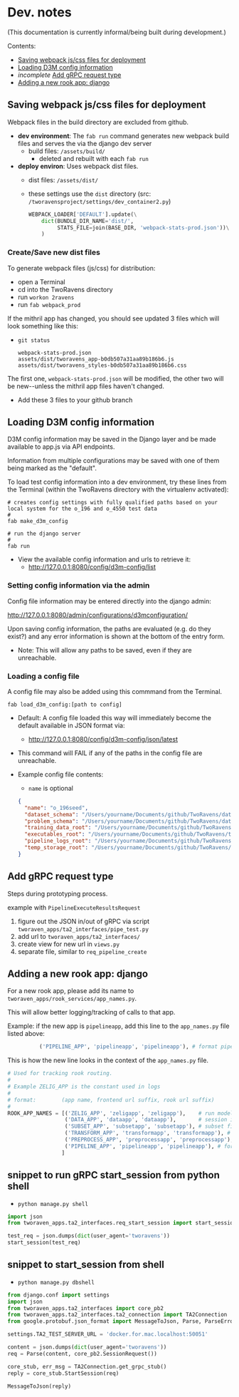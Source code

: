 # Dev. notes

(This documentation is currently informal/being built during development.)

Contents:
 - [Saving webpack js/css files for deployment](#saving-webpack-jscss-files-for-deployment)
 - [Loading D3M config information](#loading-d3m-config-information)
 - _incomplete_ [Add gRPC request type](#add-grpc-request-type)
 - [Adding a new rook app: django](#adding-a-new-rook-app-django)

## Saving webpack js/css files for deployment

Webpack files in the build directory are excluded from github.  
  - **dev environment**: The `fab run` command generates new webpack build files and serves the via the django dev server
    - build files: `/assets/build/`
      - deleted and rebuilt with each `fab run`
  - **deploy environ**: Uses webpack dist files.  
    - dist files: `/assets/dist/`
    - these settings use the `dist` directory (src: `/tworavensproject/settings/dev_container2.py`)

        ```python
        WEBPACK_LOADER['DEFAULT'].update(\
            dict(BUNDLE_DIR_NAME='dist/',
                 STATS_FILE=join(BASE_DIR, 'webpack-stats-prod.json'))\
            )
        ```

### Create/Save new dist files

To generate webpack files (js/css) for distribution:
  - open a Terminal
  - cd into the TwoRavens directory
  - run `workon 2ravens`
  - run `fab webpack_prod`

If the mithril app has changed, you should see updated 3 files which will look something like this:

- `git status`

    ```
    webpack-stats-prod.json
    assets/dist/tworavens_app-b0db507a31aa89b186b6.js
    assets/dist/tworavens_styles-b0db507a31aa89b186b6.css
    ```

The first one, `webpack-stats-prod.json` will be modified, the other two will be new--unless the mithril app files haven't changed.

- Add these 3 files to your github branch

## Loading D3M config information

D3M config information may be saved in the Django layer and be made available to app.js via API endpoints.

Information from multiple configurations may be saved with one of them being marked as the "default".

To load test config information into a dev environment, try these lines from the Terminal (within the TwoRavens directory with the virtualenv activated):

```
# creates config settings with fully qualified paths based on your local system for the o_196 and o_4550 test data
#
fab make_d3m_config

# run the django server
#
fab run
```

- View the available config information and urls to retrieve it:
  - http://127.0.0.1:8080/config/d3m-config/list


### Setting config information via the admin

Config file information may be entered directly into the django admin:

  http://127.0.0.1:8080/admin/configurations/d3mconfiguration/

Upon saving config information, the paths are evaluated (e.g. do they exist?) and any error information is shown at the bottom of the entry form.  

  - Note: This will allow any paths to be saved, even if they are unreachable.

### Loading a config file

A config file may also be added using this commmand from the Terminal.  

```
fab load_d3m_config:[path to config]
```

- Default: A config file loaded this way will immediately become the default available in JSON format via:
  - http://127.0.0.1:8080/config/d3m-config/json/latest
- This command will FAIL if any of the paths in the config file are unreachable.


- Example config file contents:
  - `name` is optional

  ```json
  {
    "name": "o_196seed",
    "dataset_schema": "/Users/yourname/Documents/github/TwoRavens/data/d3m/o_196seed/data/dataSchema.json",
    "problem_schema": "/Users/yourname/Documents/github/TwoRavens/data/d3m/o_196seed/problemSchema.json",
    "training_data_root": "/Users/yourname/Documents/github/TwoRavens/data/d3m/o_196seed/data",
    "executables_root": "/Users/yourname/Documents/github/TwoRavens/test_setup_local/d3m_output_o_196seed/temp",
    "pipeline_logs_root": "/Users/yourname/Documents/github/TwoRavens/test_setup_local/d3m_output_o_196seed/temp",
    "temp_storage_root": "/Users/yourname/Documents/github/TwoRavens/test_setup_local/d3m_output_o_196seed/temp",
  }
  ```

## Add gRPC request type

Steps during prototyping process.  

example with `PipelineExecuteResultsRequest`

1. figure out the JSON in/out of gRPC via script `tworaven_apps/ta2_interfaces/pipe_test.py`
1. add url to `tworaven_apps/ta2_interfaces/`
1. create view for new url in `views.py`
1. separate file, similar to `req_pipeline_create`

## Adding a new rook app: django

For a new rook app, please add its name to `tworaven_apps/rook_services/app_names.py`.

This will allow better logging/tracking of calls to that app.

Example: if the new app is `pipelineapp`, add this line to the `app_names.py`
file listed above:

```python
          ('PIPELINE_APP', 'pipelineapp', 'pipelineapp'), # format pipeline
```

This is how the new line looks in the context of the `app_names.py` file.

```python
# Used for tracking rook routing.
#
# Example ZELIG_APP is the constant used in logs
#
# format:        (app name, frontend url suffix, rook url suffix)
#
ROOK_APP_NAMES = [('ZELIG_APP', 'zeligapp', 'zeligapp'),    # run models
                  ('DATA_APP', 'dataapp', 'dataapp'),       # session id?
                  ('SUBSET_APP', 'subsetapp', 'subsetapp'), # subset file
                  ('TRANSFORM_APP', 'transformapp', 'transformapp'), # transfor file
                  ('PREPROCESS_APP', 'preprocessapp', 'preprocessapp'), # preprocess
                  ('PIPELINE_APP', 'pipelineapp', 'pipelineapp'), # format pipeline
                 ]
```

## snippet to run gRPC start_session from python shell

- ```python manage.py shell```

```python
import json
from tworaven_apps.ta2_interfaces.req_start_session import start_session

test_req = json.dumps(dict(user_agent='tworavens'))
start_session(test_req)

```


## snippet to start_session from shell

- ```python manage.py dbshell```

```python
from django.conf import settings
import json
from tworaven_apps.ta2_interfaces import core_pb2
from tworaven_apps.ta2_interfaces.ta2_connection import TA2Connection
from google.protobuf.json_format import MessageToJson, Parse, ParseError

settings.TA2_TEST_SERVER_URL = 'docker.for.mac.localhost:50051'

content = json.dumps(dict(user_agent='tworavens'))
req = Parse(content, core_pb2.SessionRequest())

core_stub, err_msg = TA2Connection.get_grpc_stub()
reply = core_stub.StartSession(req)

MessageToJson(reply)

```

